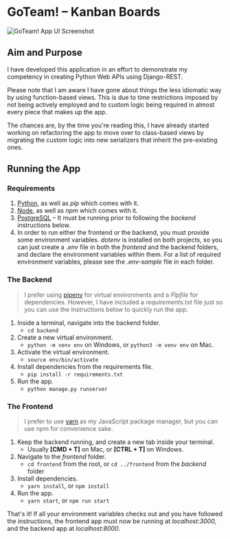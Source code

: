 # GoTeam! – Kanban Boards
![GoTeam! App UI Screenshot](https://i.ibb.co/nCty58P/Screenshot-2021-04-29-at-19-20-34.png)

## Aim and Purpose
I have developed this application in an effort to demonstrate my competency in creating Python Web APIs using Django-REST.

Please note that I am aware I have gone about things the less idiomatic way by using function-based views. This is due to 
time restrictions imposed by not being actively employed and to custom logic being required in almost every piece that 
makes up the app.

The chances are, by the time you're reading this, I have already started working on refactoring the app to move over to 
class-based views by migrating the custom logic into new serializers that inherit the pre-existing ones.

## Running the App
### Requirements
1. [Python](https://www.python.org/downloads/release/python-390/), as well as *pip* which comes with it.
2. [Node](https://nodejs.org/en/), as well as *npm* which comes with it.
3. [PostgreSQL](https://www.postgresql.org/) – It must be running prior to following the *backend* instructions below.
4. In order to run either the frontend or the backend, you must provide some environment variables. *dotenv* is installed
on both projects, so you can just create a *.env* file in both the *frontend* and the backend folders, and declare the environment
variables within them. For a list of required environment variables, please see the *.env-sample* file in each folder.

### The Backend
> I prefer using [pipenv](https://pypi.org/project/pipenv/) for virtual environments and a *Pipfile* for dependencies.
However, I have included a *requirements.txt* file just so you can use the instructions below to quickly run the app.

1. Inside a terminal, navigate into the backend folder. 
    - `cd backend`
2. Create a new virtual environment. 
    - `python -m venv env` on Windows, or `python3 -m venv env` on Mac.
3. Activate the virtual environment.
    - `source env/bin/activate`
4. Install dependencies from the requirements file.
    - `pip install -r requirements.txt`
5. Run the app.
    - `python manage.py runserver`
    
### The Frontend
> I prefer to use [yarn](https://yarnpkg.com) as my JavaScript package manager, but you can use npm for convenience sake.
1. Keep the backend running, and create a new tab inside your terminal.
    - Usually **[CMD + T]** on Mac, or **[CTRL + T]** on Windows.
2. Navigate to the *frontend* folder.
    - `cd frontend` from the root, or `cd ../frontend` from the *backend* folder
3. Install dependencies.
    - `yarn install`, or `npm install`
4. Run the app.
    - `yarn start`, or `npm run start`
    
That's it! If all your environment variables checks out and you have followed the instructions, the frontend app must now be
running at *localhost:3000*, and the backend app at *localhost:8000*. 
